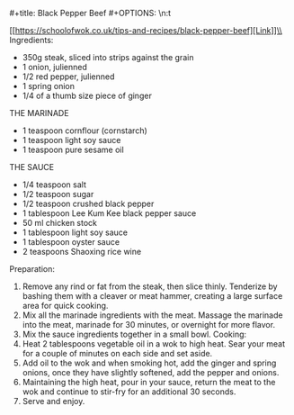 #+title: Black Pepper Beef
#+OPTIONS: \n:t

[[https://schoolofwok.co.uk/tips-and-recipes/black-pepper-beef][Link]]\\
Ingredients:
- 350g steak, sliced into strips against the grain
- 1 onion, julienned
- 1/2 red pepper, julienned
- 1 spring onion
- 1/4 of a thumb size piece of ginger

THE MARINADE
- 1 teaspoon cornflour (cornstarch)
- 1 teaspoon light soy sauce
- 1 teaspoon pure sesame oil

THE SAUCE
- 1/4 teaspoon salt
- 1/2 teaspoon sugar
- 1/2 teaspoon crushed black pepper
- 1 tablespoon Lee Kum Kee black pepper sauce
- 50 ml chicken stock
- 1 tablespoon light soy sauce
- 1 tablespoon oyster sauce
- 2 teaspoons Shaoxing rice wine

Preparation:
1) Remove any rind or fat from the steak, then slice thinly. Tenderize by bashing them with a cleaver or meat hammer, creating a large surface area for quick cooking.
2) Mix all the marinade ingredients with the meat. Massage the marinade into the meat, marinade for 30 minutes, or overnight for more flavor.
3) Mix the sauce ingredients together in a small bowl.
Cooking:
1) Heat 2 tablespoons vegetable oil in a wok to high heat. Sear your meat for a couple of minutes on each side and set aside.
2) Add oil to the wok and when smoking hot, add the ginger and spring onions, once they have slightly softened, add the pepper and onions.
3) Maintaining the high heat, pour in your sauce, return the meat to the wok and continue to stir-fry for an additional 30 seconds.
4) Serve and enjoy.
